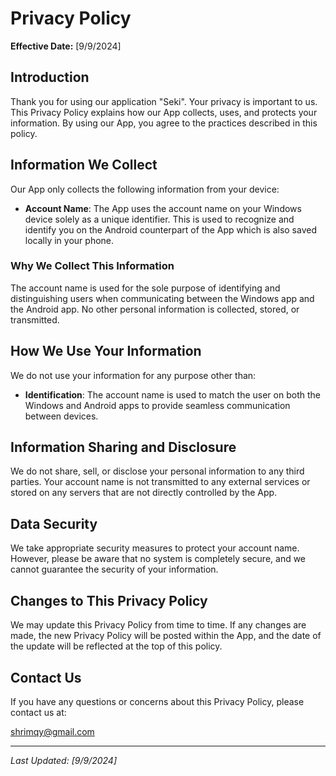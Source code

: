 # Privacy Policy

**Effective Date:** [9/9/2024]

## Introduction

Thank you for using our application "Seki". Your privacy is important to us. This Privacy Policy explains how our App collects, uses, and protects your information. By using our App, you agree to the practices described in this policy.

## Information We Collect

Our App only collects the following information from your device:

- **Account Name**: The App uses the account name on your Windows device solely as a unique identifier. This is used to recognize and identify you on the Android counterpart of the App which is also saved locally in your phone.

### Why We Collect This Information

The account name is used for the sole purpose of identifying and distinguishing users when communicating between the Windows app and the Android app. No other personal information is collected, stored, or transmitted.

## How We Use Your Information

We do not use your information for any purpose other than:

- **Identification**: The account name is used to match the user on both the Windows and Android apps to provide seamless communication between devices.
  
## Information Sharing and Disclosure

We do not share, sell, or disclose your personal information to any third parties. Your account name is not transmitted to any external services or stored on any servers that are not directly controlled by the App.

## Data Security

We take appropriate security measures to protect your account name. However, please be aware that no system is completely secure, and we cannot guarantee the security of your information.

## Changes to This Privacy Policy

We may update this Privacy Policy from time to time. If any changes are made, the new Privacy Policy will be posted within the App, and the date of the update will be reflected at the top of this policy.

## Contact Us

If you have any questions or concerns about this Privacy Policy, please contact us at:

shrimqy@gmail.com

---

_Last Updated: [9/9/2024]_